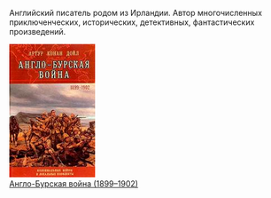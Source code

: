 Английский писатель родом из Ирландии.
Автор многочисленных приключенческих, исторических, детективных, фантастических произведений.


![](Англо-Бурская%20война%20(1899–1902).jpg)  
[Англо-Бурская война (1899–1902)](Англо-Бурская%20война%20(1899–1902).md)
